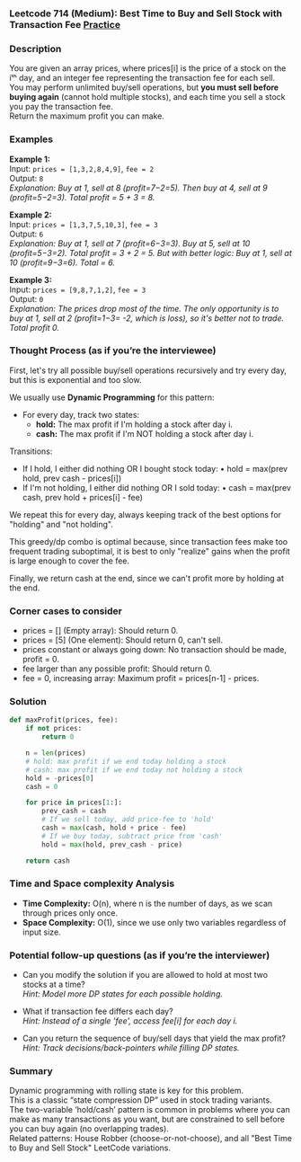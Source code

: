 ### Leetcode 714 (Medium): Best Time to Buy and Sell Stock with Transaction Fee [Practice](https://leetcode.com/problems/best-time-to-buy-and-sell-stock-with-transaction-fee)

### Description  
You are given an array prices, where prices[i] is the price of a stock on the iᵗʰ day, and an integer fee representing the transaction fee for each sell.  
You may perform unlimited buy/sell operations, but **you must sell before buying again** (cannot hold multiple stocks), and each time you sell a stock you pay the transaction fee.  
Return the maximum profit you can make.

### Examples  

**Example 1:**  
Input: `prices = [1,3,2,8,4,9]`, `fee = 2`  
Output: `8`  
*Explanation: Buy at 1, sell at 8 (profit=7−2=5). Then buy at 4, sell at 9 (profit=5−2=3). Total profit = 5 + 3 = 8.*

**Example 2:**  
Input: `prices = [1,3,7,5,10,3]`, `fee = 3`  
Output: `6`  
*Explanation: Buy at 1, sell at 7 (profit=6−3=3). Buy at 5, sell at 10 (profit=5−3=2). Total profit = 3 + 2 = 5. But with better logic: Buy at 1, sell at 10 (profit=9−3=6). Total = 6.*

**Example 3:**  
Input: `prices = [9,8,7,1,2]`, `fee = 3`  
Output: `0`  
*Explanation: The prices drop most of the time. The only opportunity is to buy at 1, sell at 2 (profit=1−3= -2, which is loss), so it's better not to trade. Total profit 0.*

### Thought Process (as if you’re the interviewee)  
First, let's try all possible buy/sell operations recursively and try every day, but this is exponential and too slow.

We usually use **Dynamic Programming** for this pattern:
- For every day, track two states:
  - **hold:** The max profit if I'm holding a stock after day i.
  - **cash:** The max profit if I'm NOT holding a stock after day i.
  
Transitions:
- If I hold, I either did nothing OR I bought stock today:
    • hold = max(prev hold, prev cash - prices[i])
- If I'm not holding, I either did nothing OR I sold today:
    • cash = max(prev cash, prev hold + prices[i] - fee)

We repeat this for every day, always keeping track of the best options for "holding" and "not holding".

This greedy/dp combo is optimal because, since transaction fees make too frequent trading suboptimal, it is best to only "realize" gains when the profit is large enough to cover the fee.

Finally, we return cash at the end, since we can't profit more by holding at the end.

### Corner cases to consider  
- prices = [] (Empty array): Should return 0.
- prices = [5] (One element): Should return 0, can't sell.
- prices constant or always going down: No transaction should be made, profit = 0.
- fee larger than any possible profit: Should return 0.
- fee = 0, increasing array: Maximum profit = prices[n-1] - prices.

### Solution

```python
def maxProfit(prices, fee):
    if not prices:
        return 0

    n = len(prices)
    # hold: max profit if we end today holding a stock
    # cash: max profit if we end today not holding a stock
    hold = -prices[0]
    cash = 0

    for price in prices[1:]:
        prev_cash = cash
        # If we sell today, add price-fee to 'hold'
        cash = max(cash, hold + price - fee)
        # If we buy today, subtract price from 'cash'
        hold = max(hold, prev_cash - price)

    return cash
```

### Time and Space complexity Analysis  

- **Time Complexity:** O(n), where n is the number of days, as we scan through prices only once.
- **Space Complexity:** O(1), since we use only two variables regardless of input size.

### Potential follow-up questions (as if you’re the interviewer)  

- Can you modify the solution if you are allowed to hold at most two stocks at a time?  
  *Hint: Model more DP states for each possible holding.*

- What if transaction fee differs each day?  
  *Hint: Instead of a single 'fee', access fee[i] for each day i.*

- Can you return the sequence of buy/sell days that yield the max profit?  
  *Hint: Track decisions/back-pointers while filling DP states.*

### Summary
Dynamic programming with rolling state is key for this problem.  
This is a classic “state compression DP” used in stock trading variants.  
The two-variable ‘hold/cash’ pattern is common in problems where you can make as many transactions as you want, but are constrained to sell before you can buy again (no overlapping trades).  
Related patterns: House Robber (choose-or-not-choose), and all "Best Time to Buy and Sell Stock" LeetCode variations.